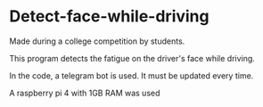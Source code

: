# Detect-face-while-driving
Made during a college competition by students.

This program detects the fatigue on the driver's face while driving.

In the code, a telegram bot is used. It must be updated every time.

A raspberry pi 4 with 1GB RAM was used
